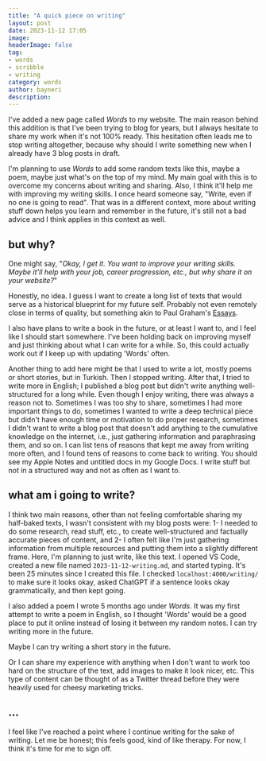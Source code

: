 ```yaml
---
title: "A quick piece on writing"
layout: post
date: 2023-11-12 17:05
image: 
headerImage: false
tag:
- words
- scribble
- writing
category: words
author: bayneri
description: 
---
```

I've added a new page called *Words* to my website. The main reason behind this addition is that I've been trying to blog for years, but I always hesitate to share my work when it's not 100% ready. This hesitation often leads me to stop writing altogether, because why should I write something new when I already have 3 blog posts in draft.

I'm planning to use *Words* to add some random texts like this, maybe a poem, maybe just what's on the top of my mind. My main goal with this is to overcome my concerns about writing and sharing. Also, I think it'll help me with improving my writing skills. I once heard someone say, "Write, even if no one is going to read". That was in a different context, more about writing stuff down helps you learn and remember in the future, it's still not a bad advice and I think applies in this context as well.

## but why?
One might say, "*Okay, I get it. You want to improve your writing skills. Maybe it'll help with your job, career progression, etc., but why share it on your website?*"

Honestly, no idea. I guess I want to create a long list of texts that would serve as a historical blueprint for my future self. Probably not even remotely close in terms of quality, but something akin to Paul Graham's [Essays](http://www.paulgraham.com/articles.html).

I also have plans to write a book in the future, or at least I want to, and I feel like I should start somewhere. I've been holding back on improving myself and just thinking about what I can write for a while. So, this could actually work out if I keep up with updating 'Words' often.

Another thing to add here might be that I used to write a lot, mostly poems or short stories, but in Turkish. Then I stopped writing. After that, I tried to write more in English; I published a blog post but didn't write anything well-structured for a long while. Even though I enjoy writing, there was always a reason not to. Sometimes I was too shy to share, sometimes I had more important things to do, sometimes I wanted to write a deep technical piece but didn't have enough time or motivation to do proper research, sometimes I didn't want to write a blog post that doesn't add anything to the cumulative knowledge on the internet, i.e., just gathering information and paraphrasing them, and so on. I can list tens of reasons that kept me away from writing more often, and I found tens of reasons to come back to writing. You should see my Apple Notes and untitled docs in my Google Docs. I write stuff but not in a structured way and not as often as I want to.

## what am i going to write?
I think two main reasons, other than not feeling comfortable sharing my half-baked texts, I wasn't consistent with my blog posts were: 1- I needed to do some research, read stuff, etc., to create well-structured and factually accurate pieces of content, and 2- I often felt like I'm just gathering information from multiple resources and putting them into a slightly different frame. Here, I'm planning to just write, like this text. I opened VS Code, created a new file named `2023-11-12-writing.md`, and started typing. It's been 25 minutes since I created this file. I checked `localhost:4000/writing/` to make sure it looks okay, asked ChatGPT if a sentence looks okay grammatically, and then kept going.

I also added a poem I wrote 5 months ago under *Words*. It was my first attempt to write a poem in English, so I thought 'Words' would be a good place to put it online instead of losing it between my random notes. I can try writing more in the future.

Maybe I can try writing a short story in the future.

Or I can share my experience with anything when I don't want to work too hard on the structure of the text, add images to make it look nicer, etc. This type of content can be thought of as a Twitter thread before they were heavily used for cheesy marketing tricks.

## ...
I feel like I've reached a point where I continue writing for the sake of writing. Let me be honest; this feels good, kind of like therapy. For now, I think it's time for me to sign off.

